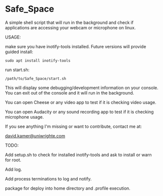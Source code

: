 # Safe_Space
A simple shell script that will run in the background and check if applications are accessing your webcam or microphone on linux.

USAGE:

make sure you have inotify-tools installed. Future versions will provide guided install:

	sudo apt install inotify-tools

run start.sh:

	/path/to/Safe_Space/start.sh

This will display some debugging/development information on your console. You can exit out of the console and it will run in the background.

You can open Cheese or any video app to test if it is checking video usage.

You can open Audacity or any sound recording app to test if it is checking microphone usage.

If you see anything I'm missing or want to contribute, contact me at:

david.kamer@uniwrighte.com

TODO:

Add setup.sh to check for installed inotify-tools and ask to install or warn for root.

Add log.

Add process terminations to log and notify.

package for deploy into home directory and .profile execution.


